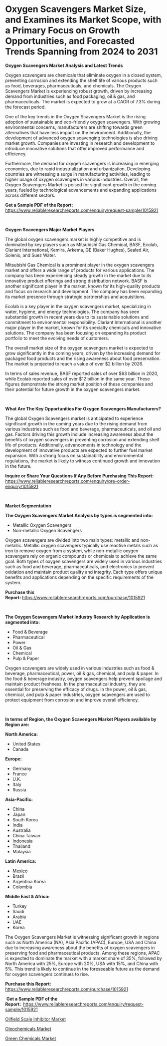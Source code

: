 <p><h1>Oxygen Scavengers Market Size, and Examines its Market Scope, with a Primary Focus on Growth Opportunities, and Forecasted Trends Spanning from 2024 to 2031</h1></p><p><strong>Oxygen Scavengers Market Analysis and Latest Trends</strong></p>
<p><p>Oxygen scavengers are chemicals that eliminate oxygen in a closed system, preventing corrosion and extending the shelf life of various products such as food, beverages, pharmaceuticals, and chemicals. The Oxygen Scavengers Market is experiencing robust growth, driven by increasing demand from industries such as food packaging, oil & gas, and pharmaceuticals. The market is expected to grow at a CAGR of 7.3% during the forecast period.</p><p>One of the key trends in the Oxygen Scavengers Market is the rising adoption of sustainable and eco-friendly oxygen scavengers. With growing environmental concerns, manufacturers are shifting towards green alternatives that have less impact on the environment. Additionally, the development of advanced oxygen scavenging technologies is also driving market growth. Companies are investing in research and development to introduce innovative solutions that offer improved performance and efficiency.</p><p>Furthermore, the demand for oxygen scavengers is increasing in emerging economies, due to rapid industrialization and urbanization. Developing countries are witnessing a surge in manufacturing activities, leading to higher usage of oxygen scavengers in various industries. Overall, the Oxygen Scavengers Market is poised for significant growth in the coming years, fueled by technological advancements and expanding applications across different sectors.</p></p>
<p><strong>Get a Sample PDF of the Report:&nbsp;</strong> <a href="https://www.reliableresearchreports.com/enquiry/request-sample/1015921">https://www.reliableresearchreports.com/enquiry/request-sample/1015921</a></p>
<p>&nbsp;</p>
<p><strong>Oxygen Scavengers Major Market Players</strong></p>
<p><p>The global oxygen scavengers market is highly competitive and is dominated by key players such as Mitsubishi Gas Chemical, BASF, Ecolab, Clariant International, Kemira, Arkema, GE (Baker Hughes), Sealed Air, Solenis, and Suez Water.</p><p>Mitsubishi Gas Chemical is a prominent player in the oxygen scavengers market and offers a wide range of products for various applications. The company has been experiencing steady growth in the market due to its innovative product offerings and strong distribution network. BASF is another significant player in the market, known for its high-quality products and focus on research and development. The company has been expanding its market presence through strategic partnerships and acquisitions.</p><p>Ecolab is a key player in the oxygen scavengers market, specializing in water, hygiene, and energy technologies. The company has seen substantial growth in recent years due to its sustainable solutions and commitment to environmental responsibility. Clariant International is another major player in the market, known for its specialty chemicals and innovative solutions. The company has been focusing on expanding its product portfolio to meet the evolving needs of customers.</p><p>The overall market size of the oxygen scavengers market is expected to grow significantly in the coming years, driven by the increasing demand for packaged food products and the rising awareness about food preservation. The market is projected to reach a value of over $2 billion by 2026.</p><p>In terms of sales revenue, BASF reported sales of over $63 billion in 2020, while Ecolab reported sales of over $12 billion in the same year. These figures demonstrate the strong market position of these companies and their potential for future growth in the oxygen scavengers market.</p></p>
<p>&nbsp;</p>
<p><strong>What Are The Key Opportunities For Oxygen Scavengers Manufacturers?</strong></p>
<p><p>The global Oxygen Scavengers market is anticipated to experience significant growth in the coming years due to the rising demand from various industries such as food and beverage, pharmaceuticals, and oil and gas. Factors driving this growth include increasing awareness about the benefits of oxygen scavengers in preventing corrosion and extending shelf life of products. Additionally, advancements in technology and the development of innovative products are expected to further fuel market expansion. With a strong focus on sustainability and environmental regulations, the market is likely to witness continued growth and innovation in the future.</p></p>
<p><strong>Inquire or Share Your Questions If Any Before Purchasing This Report:</strong> <a href="https://www.reliableresearchreports.com/enquiry/pre-order-enquiry/1015921">https://www.reliableresearchreports.com/enquiry/pre-order-enquiry/1015921</a></p>
<p>&nbsp;</p>
<p><strong>Market Segmentation</strong></p>
<p><strong>The Oxygen Scavengers Market Analysis by types is segmented into:</strong></p>
<p><ul><li>Metallic Oxygen Scavengers</li><li>Non-metallic Oxygen Scavengers</li></ul></p>
<p><p>Oxygen scavengers are divided into two main types: metallic and non-metallic. Metallic oxygen scavengers typically use reactive metals such as iron to remove oxygen from a system, while non-metallic oxygen scavengers rely on organic compounds or chemicals to achieve the same goal. Both types of oxygen scavengers are widely used in various industries such as food and beverage, pharmaceuticals, and electronics to prevent oxidation and maintain product quality and integrity. Each type offers unique benefits and applications depending on the specific requirements of the system.</p></p>
<p><strong>Purchase this Report:&nbsp;</strong><a href="https://www.reliableresearchreports.com/purchase/1015921">https://www.reliableresearchreports.com/purchase/1015921</a></p>
<p>&nbsp;</p>
<p><strong>The Oxygen Scavengers Market Industry Research by Application is segmented into:</strong></p>
<p><ul><li>Food & Beverage</li><li>Pharmaceutical</li><li>Power</li><li>Oil & Gas</li><li>Chemical</li><li>Pulp & Paper</li></ul></p>
<p><p>Oxygen scavengers are widely used in various industries such as food & beverage, pharmaceutical, power, oil & gas, chemical, and pulp & paper. In the food & beverage industry, oxygen scavengers help prevent spoilage and maintain product freshness. In the pharmaceutical industry, they are essential for preserving the efficacy of drugs. In the power, oil & gas, chemical, and pulp & paper industries, oxygen scavengers are used to protect equipment from corrosion and improve overall efficiency.</p></p>
<p>&nbsp;</p>
<p><strong>In terms of Region, the Oxygen Scavengers Market Players available by Region are:</strong></p>
<p>
    <p> <strong> North America: </strong>
        <ul>
            <li>United States</li>
            <li>Canada</li>
        </ul>
        </p> 
    <p> <strong> Europe: </strong>
        <ul>
            <li>Germany</li>
            <li>France</li>
            <li>U.K.</li>
            <li>Italy</li>
            <li>Russia</li>
        </ul>
        </p> 
    <p> <strong> Asia-Pacific: </strong>
        <ul>
            <li>China</li>
            <li>Japan</li>
            <li>South Korea</li>
            <li>India</li>
            <li>Australia</li>
            <li>China Taiwan</li>
            <li>Indonesia</li>
            <li>Thailand</li>
            <li>Malaysia</li>
        </ul>
        </p> 
    <p> <strong> Latin America: </strong>
        <ul>
            <li>Mexico</li>
            <li>Brazil</li>
            <li>Argentina Korea</li>
            <li>Colombia</li>
        </ul>
        </p> 
    <p> <strong> Middle East & Africa: </strong>
        <ul>
            <li>Turkey</li>
            <li>Saudi</li>
            <li>Arabia</li>
            <li>UAE</li>
            <li>Korea</li>
        </ul>
    </p>
    </p>
<p><p>The Oxygen Scavengers Market is witnessing significant growth in regions such as North America (NA), Asia Pacific (APAC), Europe, USA and China due to increasing awareness about the benefits of oxygen scavengers in preserving food and pharmaceutical products. Among these regions, APAC is expected to dominate the market with a market share of 35%, followed by North America with 25%, Europe with 20%, USA with 15%, and China with 5%. This trend is likely to continue in the foreseeable future as the demand for oxygen scavengers continues to rise.</p></p>
<p><strong>Purchase this Report: </strong><a href="https://www.reliableresearchreports.com/purchase/1015921">https://www.reliableresearchreports.com/purchase/1015921</a></p>
<p>&nbsp;<strong>Get a Sample PDF of the Report:&nbsp;&nbsp;</strong><a href="https://www.reliableresearchreports.com/enquiry/request-sample/1015921">https://www.reliableresearchreports.com/enquiry/request-sample/1015921</a></p>
<p><strong></strong></p>
<p><p><a href="https://github.com/gamblestampleyjenny50m5sl6/Market-Research-Report-List-1/blob/main/oilfield-scale-inhibitor-market.md">Oilfield Scale Inhibitor Market</a></p><p><a href="https://github.com/nicholepatriciadoylenwnrjr0/Market-Research-Report-List-1/blob/main/oleochemicals-market.md">Oleochemicals Market</a></p><p><a href="https://github.com/wwwkeltoum/Market-Research-Report-List-2/blob/main/green-chemicals-market.md">Green Chemicals Market</a></p></p>